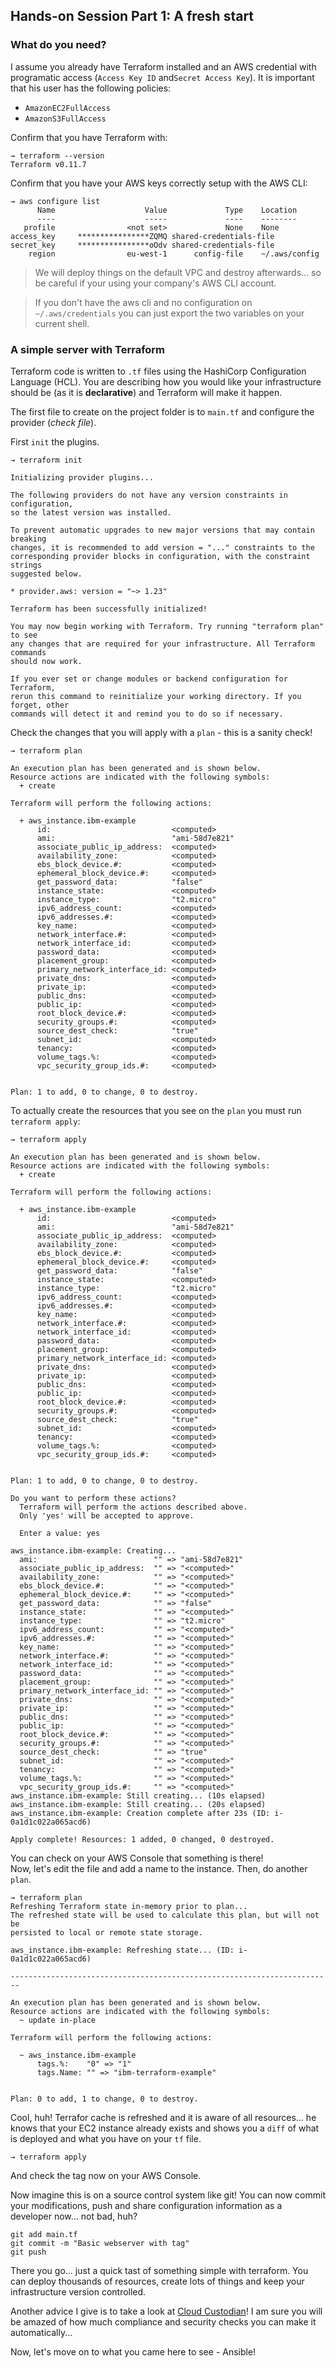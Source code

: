 ## Hands-on Session Part 1: A fresh start

### What do you need?

I assume you already have Terraform installed and an AWS credential with programatic access (`Access Key ID` and`Secret Access Key`). It is important that his user has the following policies:
- `AmazonEC2FullAccess`
- `AmazonS3FullAccess`

Confirm that you have Terraform with:

```
→ terraform --version
Terraform v0.11.7
```

Confirm that you have your AWS keys correctly setup with the AWS CLI:

```
→ aws configure list
      Name                    Value             Type    Location
      ----                    -----             ----    --------
   profile                <not set>             None    None
access_key     ****************ZQMQ shared-credentials-file
secret_key     ****************oOdv shared-credentials-file
    region                eu-west-1      config-file    ~/.aws/config
```

> We will deploy things on the default VPC and destroy afterwards... so be careful if your using your company's AWS CLI account.

> If you don't have the aws cli and no configuration on `~/.aws/credentials` you can just export the two variables on your current shell.

### A simple server with Terraform
Terraform code is written to `.tf` files using the HashiCorp Configuration Language (HCL). You are describing how you would like your infrastructure should be (as it is **declarative**) and Terraform will make it happen. 

The first file to create on the project folder is to `main.tf` and configure the provider (_check file_).

First `init` the plugins.
```
→ terraform init

Initializing provider plugins...

The following providers do not have any version constraints in configuration,
so the latest version was installed.

To prevent automatic upgrades to new major versions that may contain breaking
changes, it is recommended to add version = "..." constraints to the
corresponding provider blocks in configuration, with the constraint strings
suggested below.

* provider.aws: version = "~> 1.23"

Terraform has been successfully initialized!

You may now begin working with Terraform. Try running "terraform plan" to see
any changes that are required for your infrastructure. All Terraform commands
should now work.

If you ever set or change modules or backend configuration for Terraform,
rerun this command to reinitialize your working directory. If you forget, other
commands will detect it and remind you to do so if necessary.
```

Check the changes that you will apply with a `plan` - this is a sanity check!

```
→ terraform plan

An execution plan has been generated and is shown below.
Resource actions are indicated with the following symbols:
  + create

Terraform will perform the following actions:

  + aws_instance.ibm-example
      id:                           <computed>
      ami:                          "ami-58d7e821"
      associate_public_ip_address:  <computed>
      availability_zone:            <computed>
      ebs_block_device.#:           <computed>
      ephemeral_block_device.#:     <computed>
      get_password_data:            "false"
      instance_state:               <computed>
      instance_type:                "t2.micro"
      ipv6_address_count:           <computed>
      ipv6_addresses.#:             <computed>
      key_name:                     <computed>
      network_interface.#:          <computed>
      network_interface_id:         <computed>
      password_data:                <computed>
      placement_group:              <computed>
      primary_network_interface_id: <computed>
      private_dns:                  <computed>
      private_ip:                   <computed>
      public_dns:                   <computed>
      public_ip:                    <computed>
      root_block_device.#:          <computed>
      security_groups.#:            <computed>
      source_dest_check:            "true"
      subnet_id:                    <computed>
      tenancy:                      <computed>
      volume_tags.%:                <computed>
      vpc_security_group_ids.#:     <computed>


Plan: 1 to add, 0 to change, 0 to destroy.
```
To actually create the resources that you see on the `plan` you must run `terraform apply`:

```
→ terraform apply

An execution plan has been generated and is shown below.
Resource actions are indicated with the following symbols:
  + create

Terraform will perform the following actions:

  + aws_instance.ibm-example
      id:                           <computed>
      ami:                          "ami-58d7e821"
      associate_public_ip_address:  <computed>
      availability_zone:            <computed>
      ebs_block_device.#:           <computed>
      ephemeral_block_device.#:     <computed>
      get_password_data:            "false"
      instance_state:               <computed>
      instance_type:                "t2.micro"
      ipv6_address_count:           <computed>
      ipv6_addresses.#:             <computed>
      key_name:                     <computed>
      network_interface.#:          <computed>
      network_interface_id:         <computed>
      password_data:                <computed>
      placement_group:              <computed>
      primary_network_interface_id: <computed>
      private_dns:                  <computed>
      private_ip:                   <computed>
      public_dns:                   <computed>
      public_ip:                    <computed>
      root_block_device.#:          <computed>
      security_groups.#:            <computed>
      source_dest_check:            "true"
      subnet_id:                    <computed>
      tenancy:                      <computed>
      volume_tags.%:                <computed>
      vpc_security_group_ids.#:     <computed>


Plan: 1 to add, 0 to change, 0 to destroy.

Do you want to perform these actions?
  Terraform will perform the actions described above.
  Only 'yes' will be accepted to approve.

  Enter a value: yes

aws_instance.ibm-example: Creating...
  ami:                          "" => "ami-58d7e821"
  associate_public_ip_address:  "" => "<computed>"
  availability_zone:            "" => "<computed>"
  ebs_block_device.#:           "" => "<computed>"
  ephemeral_block_device.#:     "" => "<computed>"
  get_password_data:            "" => "false"
  instance_state:               "" => "<computed>"
  instance_type:                "" => "t2.micro"
  ipv6_address_count:           "" => "<computed>"
  ipv6_addresses.#:             "" => "<computed>"
  key_name:                     "" => "<computed>"
  network_interface.#:          "" => "<computed>"
  network_interface_id:         "" => "<computed>"
  password_data:                "" => "<computed>"
  placement_group:              "" => "<computed>"
  primary_network_interface_id: "" => "<computed>"
  private_dns:                  "" => "<computed>"
  private_ip:                   "" => "<computed>"
  public_dns:                   "" => "<computed>"
  public_ip:                    "" => "<computed>"
  root_block_device.#:          "" => "<computed>"
  security_groups.#:            "" => "<computed>"
  source_dest_check:            "" => "true"
  subnet_id:                    "" => "<computed>"
  tenancy:                      "" => "<computed>"
  volume_tags.%:                "" => "<computed>"
  vpc_security_group_ids.#:     "" => "<computed>"
aws_instance.ibm-example: Still creating... (10s elapsed)
aws_instance.ibm-example: Still creating... (20s elapsed)
aws_instance.ibm-example: Creation complete after 23s (ID: i-0a1d1c022a065acd6)

Apply complete! Resources: 1 added, 0 changed, 0 destroyed.
```

You can check on your AWS Console that something is there!
<br> Now, let's edit the file and add a name to the instance. Then, do another `plan`.

```
→ terraform plan
Refreshing Terraform state in-memory prior to plan...
The refreshed state will be used to calculate this plan, but will not be
persisted to local or remote state storage.

aws_instance.ibm-example: Refreshing state... (ID: i-0a1d1c022a065acd6)

------------------------------------------------------------------------

An execution plan has been generated and is shown below.
Resource actions are indicated with the following symbols:
  ~ update in-place

Terraform will perform the following actions:

  ~ aws_instance.ibm-example
      tags.%:    "0" => "1"
      tags.Name: "" => "ibm-terraform-example"


Plan: 0 to add, 1 to change, 0 to destroy.
```

Cool, huh! Terrafor cache is refreshed and it is aware of all resources... he knows that your EC2 instance already exists and shows you a `diff` of what is deployed and what you have on your `tf` file.

```
→ terraform apply
```
And check the tag now on your AWS Console.

Now imagine this is on a source control system like git!
You can now commit your modifications, push and share configuration information as a developer now... not bad, huh?

```
git add main.tf
git commit -m "Basic webserver with tag"
git push
```

There you go... just a quick tast of something simple with terraform. You can deploy thousands of resources, create lots of things and keep your infrastructure version controlled.

Another advice I give is to take a look at [Cloud Custodian](https://github.com/capitalone/cloud-custodian)! I am sure you will be amazed of how much compliance and security checks you can make it automatically...

Now, let's move on to what you came here to see - Ansible!